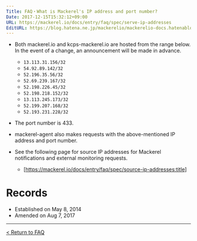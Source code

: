 ```yaml
---
Title: FAQ・What is Mackerel's IP address and port number?
Date: 2017-12-15T15:32:12+09:00
URL: https://mackerel.io/docs/entry/faq/spec/serve-ip-addresses
EditURL: https://blog.hatena.ne.jp/mackerelio/mackerelio-docs.hatenablog.mackerel.io/atom/entry/8599973812326832035
---
```


* Both mackerel.io and kcps-mackerel.io are hosted from the range below. In the event of a change, an announcement will be made in advance.
  * `13.113.31.156/32`
  * `54.92.89.142/32`
  * `52.196.35.56/32`
  * `52.69.239.167/32`
  * `52.198.226.45/32`
  * `52.198.218.152/32`
  * `13.113.245.173/32`
  * `52.199.207.168/32`
  * `52.193.231.228/32`
* The port number is 433.
* mackerel-agent also makes requests with the above-mentioned IP address and port number.

* See the following page for source IP addresses for Mackerel notifications and external monitoring requests.
  * [https://mackerel.io/docs/entry/faq/spec/source-ip-addresses:title]

# Records
* Established on May 8, 2014
* Amended on Aug 7, 2017

---

[< Return to FAQ](https://mackerel.io/docs/entry/faq)
